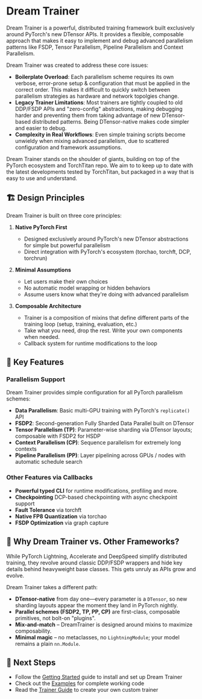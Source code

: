 # Dream Trainer

Dream Trainer is a powerful, distributed training framework built exclusively around PyTorch's new DTensor APIs. It provides a flexible, composable approach that makes it easy to implement and debug advanced parallelism patterns like FSDP, Tensor Parallelism, Pipeline Parallelism and Context Parallelism.

Dream Trainer was created to address these core issues:

- **Boilerplate Overload**: Each parallelism scheme requires its own verbose, error-prone setup & configuration that must be applied in the correct order. This makes it difficult to quickly switch between parallelism strategies as hardware and network topolgies change.
- **Legacy Trainer Limitations**: Most trainers are tightly coupled to old DDP/FSDP APIs and "zero-config" abstractions, making debugging harder and preventing them from taking advantage of new DTensor-based distributed patterns. Being DTensor-native makes code simpler and easier to debug.
- **Complexity in Real Workflows**: Even simple training scripts become unwieldy when mixing advanced parallelism, due to scattered configuration and framework assumptions.

Dream Trainer stands on the shoulder of giants, building on top of the PyTorch ecosystem and TorchTitan repo. We aim to to keep up to date with the latest developments tested by TorchTitan, but packaged in a way that is easy to use and understand.

## 🏗️ Design Principles

Dream Trainer is built on three core principles:

1. **Native PyTorch First**

   - Designed exclusively around PyTorch's new DTensor abstractions for simple but powerful parallelism
   - Direct integration with PyTorch's ecosystem (torchao, torchft, DCP, torchrun)

2. **Minimal Assumptions**

   - Let users make their own choices
   - No automatic model wrapping or hidden behaviors
   - Assume users know what they're doing with advanced parallelism

3. **Composable Architecture**

   - Trainer is a composition of mixins that define different parts of the training loop (setup, training, evaluation, etc.)
   - Take what you need, drop the rest. Write your own components when needed.
   - Callback system for runtime modifications to the loop

## 🌟 Key Features

### Parallelism Support

Dream Trainer provides simple configuration for all PyTorch parallelism schemes:

- **Data Parallelism**: Basic multi-GPU training with PyTorch's `replicate()` API
- **FSDP2**: Second-generation Fully Sharded Data Parallel built on DTensor
- **Tensor Parallelism (TP)**: Parameter-wise sharding via DTensor layouts; composable with FSDP2 for HSDP
- **Context Parallelism (CP)**: Sequence parallelism for extremely long contexts
- **Pipeline Parallelism (PP)**: Layer pipelining across GPUs / nodes with automatic schedule search

### Other Features via Callbacks

- **Powerful typed CLI** for runtime modifications, profiling and more.
- **Checkpointing** DCP-based checkpointing with async checkpoint support
- **Fault Tolerance** via torchft
- **Native FP8 Quantization** via torchao
- **FSDP Optimization** via graph capture

## 🤔 Why Dream Trainer vs. Other Frameworks?

While PyTorch Lightning, Accelerate and DeepSpeed simplify distributed training, they revolve around classic DDP/FSDP wrappers and hide key details behind heavyweight base classes. This gets unruly as APIs grow and evolve.

Dream Trainer takes a different path:

- **DTensor-native** from day one—every parameter is a `DTensor`, so new sharding layouts appear the moment they land in PyTorch nightly.
- **Parallel schemes (FSDP2, TP, PP, CP)** are first-class, composable primitives, not bolt-on "plugins".
- **Mix-and-match** – DreamTrainer is designed around mixins to maximize composability.
- **Minimal magic** – no metaclasses, no `LightningModule`; your model remains a plain `nn.Module`.

## 📖 Next Steps

- Follow the [Getting Started](getting-started.md) guide to install and set up Dream Trainer
- Check out the [Examples](examples/basic.md) for complete working code
- Read the [Trainer Guide](trainer-guide.md) to create your own custom trainer
